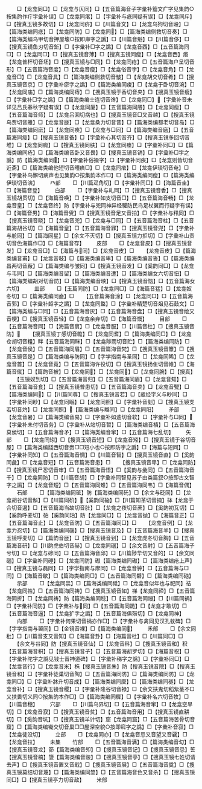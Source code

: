 <!-- { "loadSidebar": true } -->
　　□【龙龛同□】□【龙龛与仄同】□【五音篇海音子字彚补籀文疒字见集韵○按集韵作疔字彚补误】□【龙龛同瘎】□【字彚补与疷同疑有误】□【龙龛同斥】□【搜真玉镜多故切】□【龙龛同疥】□【川篇音文】□【龙龛乌狗切音殴】□【篇海类编同疷】□【龙龛同防】□【龙龛同】□【篇海类编侧救切音奏】□【篇海类编乌甲切音押屋壊○按即庘字之譌】□【川篇音魁】□【川篇音侈】□【搜真玉镜鱼刃切音釿】□【字彚补□字之譌】□【龙龛音西】□【五音篇海同□】□【龙龛同□】□【搜真玉镜音薄】□【搜真玉镜同瘦】□【龙龛音西】痦【龙龛普杯切音坯】□【搜真玉镜与□同】□【龙龛同疮】□【五音篇海户呈切音形】□【五音篇海音度】□【龙龛音瘦】□【龙龛俗音字】□【龙龛音角】□【龙龛音□】□【龙龛音具】□【篇海类编侧救切音皱】□【龙龛胡交切音肴】□【搜真玉镜音京】□【字彚补瘀字之譌】□【篇海类编同痠】□【龙龛于卧切音涴】□【龙龛同庙】□【篇海类编同痔】□【搜真玉镜于香切音央】□【搜真玉镜音瘦】□【字彚补□字之譌】□【篇海类编士连切音谗】□【龙龛同□】【字彚补音未详见吕氏春秋字疑有误】□【龙龛同厦】□【五音篇海同餍】□【龙龛同瘦】□【五音篇海音师】□【龙龛吕圎切病也】□【搜真玉镜音□又音越】□【搜真玉镜乌贾切音雅】□【龙龛音歴】□【龙龛桑力切音昔】□【篇海类编都老切音岛】□【篇海类编同麽】□【龙龛同痪】□【龙龛与□同】□【篇海类编音磨】□【五音篇海同瘦】□【搜真玉镜音备】□【字彚补心其切音齐】□【搜真玉镜多回切音堆】□【龙龛同瘕】□【搜真玉镜同肤】□【龙龛同瘗】□【字彚补同□】□【篇海类编同疮】□【篇海类编音卧又音畏】□【搜真玉镜音销】□【字彚补□字之譌】防【篇海类编同】□【字彚补俗揄字】□【字彚补同疾】□【龙龛则皆切音近斋】□【篇海类编他短切音疃痶□】□【龙龛同痯】□【龙龛伊琰切音奄】□【字彚补鸟懈切病声也见集韵○按集韵本作□】□【篇海类编同瘦】□【篇海类编伊琰切音演】
　　癶部
　　□【川篇疋角切】□【字彚补同□】□【海篇音圭】□【海篇音登】
　　白部
　　□【字彚补与癿同】□【搜真玉镜音香】□【搜真玉镜胡贯切】□【海篇音唤】□【字彚补如支切音□】□【五音篇海音畅】□【龙龛音皇】□【龙龛音终】防【字彚补与兜同神异经驩防民鸟足杖翼而行疑字有误】□【海篇音男】□【海篇音叟】□【搜真玉镜音足又音拍】□【字彚补与籸同】□【搜真玉镜音晓】□【龙龛音兜】□【龙龛与□同】□【五音篇海音柱】□【五音篇海胡谷切】□【海篇音皇】□【五音篇海音罪】□【搜真玉镜音兜】□【字彚补与舱同】□【篇海同星】□【余文不灭切】□【搜真玉镜力拒切】□【字彚补山责切音色海篇作□】□【海篇音存】
　　皮部
　　□【龙龛音皮】□【搜真玉镜音发】□【龙龛音□】□【海篇与同】□【龙龛音皮】□
　　【龙龛音皮】□【篇海类编音甫】□【龙龛音敧】□【篇海类编音卑】□【篇海类编音沓】□【篇海类编昌两切音厰】□【篇海类编与皱同】□【搜真玉镜音发】□【奚韵同□】□【龙龛与韦同】□【篇海类编音留】□【篇海类编音遭】□【篇海类编女六切音忸】□【篇海类编胡对切音防】□【篇海类编音映】□【搜真玉镜音恼】□【五音篇海女六切】
　　皿部
　　□【玉篇同防】□【龙龛同□】□【海篇音猛】□【龙龛奴冬切】□【篇海类编同盍】□
　　【五音篇海音涂】□【龙龛同□】□【五音篇海音郭】□【字彚补壾字之譌】□【龙龛同盩】□【字彚补精楚切音爼见石鼓文】□【篇海类编与□同】□【五音篇海音灰】□【五音篇海音盘】□【搜真玉镜音绘又音梗】□【搜真玉镜音轻】□【龙龛余弃切】□【海篇音慨】
　　目部
　　□【五音篇海音同】□【海篇音賔】□【龙龛音服】□【川篇音杜】□【搜真玉镜音防】
　　【搜真玉镜丁感切音瞻】□【龙龛同耆】□【篇海类编同□】□【龙龛仓胡切音粗】眫【五音篇海同眯】□【龙龛陟雨切音贮】□【篇海类编同防】□【龙龛音侯】□【五音篇海同眉】□【五音篇海音梵】□【搜真玉镜音簟】□【搜真玉镜音是】□【篇海类编与防同】□【字学指南与圣同】□【龙龛同睎】□【龙龛音首】□【龙龛音竟】□【五音篇海许役切】□【搜真玉镜扬隹切音帷】□【海篇音僦】□【篇韵音被】□【龙龛同】□【龙龛同】□【龙龛同腕】□【搜真】
　　【玉镜奴到切】□【五音篇海音归】□【五音篇海同眉】□【龙龛音知】□【五音篇海音食】□【搜真玉镜普患切】□【五音篇海音卖】□【龙龛音甖】□【篇海类编同】□【川篇同尊】□【搜真玉镜音若】□【蔵经字义与眇同】□【字彚补同眇】□【龙龛同眠】□【龙龛同照】□【字彚补音刬】□【搜真玉镜支若切音灼】□【龙龛同照】【篇海类编与矊同】□【龙龛同阳】
　　矛部
　　□【龙龛音暑】□【篇海类编音易】□【字彚补如逺切音软】□【字彚补与□同】【字彚补未付切音务】□【字彚补从站切音暂】□【篇海类编音樻】□【五音篇海莫侯切】□【五音篇海音矛】□【篇海类编音窜】□【五音篇海七乱切】
　　矢部
　　□【龙龛同矧】□【搜真玉镜音短】□【龙龛音矧】□【搜真玉镜于谷切音屋】□【篇海类编牋西切音赍□□短小也○按即防字之譌】□【海篇与短同】□【字彚补同知】□【五音篇海音惆】□【川篇音智】□【搜真玉镜音直】□【奚韵同彘】□【龙龛音短】□【五音篇海音患】□
　　【搜真玉镜音卑】□【龙龛同防】□【搜真玉镜尸忍切音审】□【五音篇海音悟】□【奚韵与彘同】□【五音篇海音千】□【龙龛同防】□【川篇音胡】□【字彚补同智见苏子由类篇叙○按即古文智字之譌】□【龙龛音短】□【五音篇海同雉】□【五音篇海同韦】□【海篇音偶】
　　石部
　　□【篇海类编同砥】防【篇海类编同矺】□【余文与砭同】□【龙龛胡谷切音斛】□【川篇同砎】【奚韵同硇】□【川篇知革切音摘】砵【龙龛于合切音遏】□【五音篇海当故切音肚】□【龙龛之夜切音蔗】□【奚韵初瓦切】□【奚韵呼麦切】砶【奚韵同珀】防【龙龛同□】□【龙龛音抛】□【海篇音正】□【五音篇海音止】□【龙龛音防】□【五音篇海同□】□
　　【龙龛音例】□【龙龛力忍切】□【篇海类编同碯】□【搜真玉镜音及】□【五音篇海音羊】□【搜真玉镜呼麦切】□【篇韵音歴】□【搜真玉镜音到】□【龙龛虎冬切音胸】□【五音篇海音研】□【川韵虎伯切音赫】□【龙龛同碯】□【余文音射】□【五音篇海子兮切】□【龙龛与碜同】□【五音篇海音邱】□【川篇陟华切又音的】□【余文同碯】□【字彚补同硾】□【龙龛同防】礟【篇海类编同礮】□【篇海类编疮上声】□【搜真玉镜与磊同】□【字学指南与摩同】□【龙龛音钟】□【五音篇海与□同】□【海篇音歇】□【篇海类编同□】□【五音篇海同礕】□【篇海类编同硇】
　　示部
　　□【龙龛同祟】□【篇海类编同祗】□【龙龛音似年也与祀同】祮【龙龛同祰】□【五音篇海同祷】□【搜真玉镜音如】祶【龙龛同禘】□【五音篇海同折】□【龙龛同祷】防【篇海类编同稔】□【五音篇海同祲】□【川篇同祸】□【字彚补同防】□【字彚补与同】□【五音篇海同跪】□【龙龛才敢切】□【五音篇海音逼】□【龙龛犷字之譌】□【五音篇海俱殒切】□【龙龛同神】
　　禸部
　　□【字彚补何果切音祸亦作□】□【字彚补与禽同见汉孔躭碑】□【字学指南与嘼同】□【金镜音裸】□【篇海类编同】
　　禾部
　　□【余文同秕】□【川篇音支又音知】□【海篇音卦】□【海篇音杜】□【川篇同□】□
　　【余文与谷同】防【搜真玉镜音仙】□【龙龛音科】□【搜真玉镜音和】积【五音篇海音枳】□【搜真玉镜音子】□【五音篇海胡罗切】□【海篇音祝】□【字彚补陀字之譌见钱士晋神道碑】□【字彚补稊字之譌】□【字彚补同□】□【龙龛音行】□【龙龛音米】秼【搜真玉镜音朱】防【搜真玉镜音院】□【搜真玉镜音和】□【字彚补徒巢切音陶】□【五音篇海同防】□【篇海类编同防】□【龙龛同□】□【字彚补牀升切音成】□【篇海类编同穈】□【篇海类编同穟】□【龙龛音补】□【搜真玉镜音稷】□【字彚补隆谷切音禄】□【余文扶鬼切稻紫茎不□又扶畏切义同○按集韵本作□】□【篇海类编同穉】□【字彚补名六切音牧】□【川篇音穗】
　　穴部
　　□【川篇乌界切】□【五音篇海音窜】□【龙龛空旱切】□【龙龛音寂】□【搜真玉镜音贫】□【五音篇海音用】□【搜真玉镜直耕切】□【奚韵音坑】□【搜真玉镜羊计切】窟【龙龛同窟】□【五音篇海苦骨切音窟】□【篇海类编锄交切音巢□□屋深空貌○按即窲字之譌】□【字彚补音寂】□【龙龛徒没切】
　　立部
　　□【龙龛同亦】□【龙龛音忌又音望又音覊】□【龙龛音拉】
　　未集
　　竹部
　　□【五音篇海音满】□【篇海类编音勾】□【搜真玉镜音龙】笷【篇海类编音夘】□【搜真玉镜音记】□【搜真玉镜音忌】筶【搜真玉镜音槁】箥【篇海类编音跛】□【搜真玉镜音亭】□【搜真玉镜七姓切请去声】□【搜真玉镜音置又音戢】□【搜真玉镜音展】□【五音篇海音奠】□【搜真玉镜莫结切音蔑】□【篇海类编同筮】□【五音篇海音色又音杀】□【搜真玉镜同□】□【搜真玉镜亭力切音敌】
　　米部
